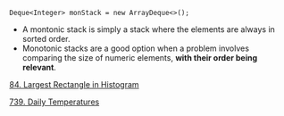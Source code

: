 `Deque<Integer> monStack = new ArrayDeque<>();`

* A montonic stack is simply a stack where the elements are always in sorted order.
* Monotonic stacks are a good option when a problem involves comparing the size of numeric elements, **with their order being relevant**.





[84. Largest Rectangle in Histogram](https://leetcode.com/problems/largest-rectangle-in-histogram)

[739. Daily Temperatures](https://leetcode.com/problems/daily-temperatures)